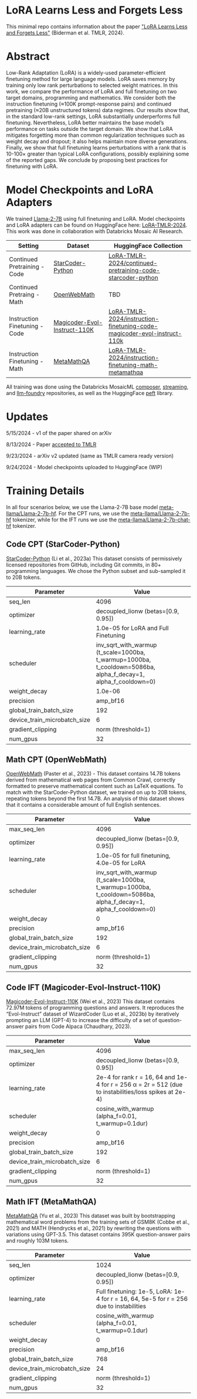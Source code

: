 # LoRA Learns Less and Forgets Less

This minimal repo contains information about the paper ["LoRA Learns Less and Forgets Less"](https://arxiv.org/abs/2405.09673) (Biderman et al. TMLR, 2024).


# Abstract

Low-Rank Adaptation (LoRA) is a widely-used parameter-efficient finetuning method for
large language models. LoRA saves memory by training only low rank perturbations to
selected weight matrices. In this work, we compare the performance of LoRA and full
finetuning on two target domains, programming and mathematics. We consider both the
instruction finetuning (≈100K prompt-response pairs) and continued pretraining (≈20B
unstructured tokens) data regimes. Our results show that, in the standard low-rank settings,
LoRA substantially underperforms full finetuning. Nevertheless, LoRA better maintains the
base model’s performance on tasks outside the target domain. We show that LoRA mitigates
forgetting more than common regularization techniques such as weight decay and dropout;
it also helps maintain more diverse generations. Finally, we show that full finetuning learns
perturbations with a rank that is 10-100× greater than typical LoRA configurations, possibly
explaining some of the reported gaps. We conclude by proposing best practices for finetuning
with LoRA.

# Model Checkpoints and LoRA Adapters

We trained [Llama-2-7B](https://huggingface.co/meta-llama/Llama-2-7b-hf) using full finetuning and LoRA. Model checkpoints and LoRA adapters can be found on HuggingFace here: [LoRA-TMLR-2024](https://huggingface.co/LoRA-TMLR-2024). This work was done in collaboration with Databricks Mosaic AI Research.


| Setting | Dataset | HuggingFace Collection |
| --------| ------| ------ |
| Continued Pretraining - Code | [StarCoder-Python](https://huggingface.co/datasets/bigcode/starcoderdata) | [LoRA-TMLR-2024/continued-pretraining-code-starcoder-python](https://huggingface.co/collections/LoRA-TMLR-2024/continued-pretraining-code-starcoder-python-66f22ce3b26f416f21f58142) |
| Continued Pretraing - Math | [OpenWebMath](https://huggingface.co/datasets/open-web-math/open-web-math) | TBD |
| Instruction Finetuning - Code | [Magicoder-Evol-Instruct-110K](https://huggingface.co/datasets/ise-uiuc/Magicoder-Evol-Instruct-110K)| [LoRA-TMLR-2024/instruction-finetuning-code-magicoder-evol-instruct-110k](https://huggingface.co/collections/LoRA-TMLR-2024/instruction-finetuning-code-magicoder-evol-instruct-110k-66f224a800152f31e4942a3b) |
| Instruction Finetuning - Math | [MetaMathQA](https://huggingface.co/datasets/meta-math/MetaMathQA) | [LoRA-TMLR-2024/instruction-finetuning-math-metamathqa](https://huggingface.co/collections/LoRA-TMLR-2024/instruction-finetuning-math-metamathqa-66f31cc40fda6b6b938d33e2) |

All training was done using the Databricks MosaicML
[composer](https://github.com/mosaicml/composer), [streaming](https://github.com/mosaicml/streaming), and [llm-foundry](https://github.com/mosaicml/llm-foundry) repositories, as well as the HuggingFace [peft](https://huggingface.co/docs/peft/en/index) library.







# Updates

5/15/2024 - v1 of the paper shared on arXiv

8/13/2024 - Paper [accepted to TMLR](https://openreview.net/forum?id=aloEru2qCG)

9/23/2024 - arXiv v2 updated (same as TMLR camera ready version)

9/24/2024 - Model checkpoints uploaded to HuggingFace (WIP)

# Training Details


In all four scenarios below, we use the Llama-2-7B base model [meta-llama/Llama-2-7b-hf](https://huggingface.co/meta-llama/Llama-2-7b-hf). For
the CPT runs, we use the [meta-llama/Llama-2-7b-hf](https://huggingface.co/meta-llama/Llama-2-7b-hf) tokenizer, while for the IFT runs we use the
[meta-llama/Llama-2-7b-chat-hf](https://huggingface.co/meta-llama/Llama-2-7b-chat-hf) tokenizer.

## Code CPT (StarCoder-Python)

[StarCoder-Python](https://huggingface.co/datasets/bigcode/starcoderdata) (Li et al., 2023a) This dataset consists of permissively licensed repositories from GitHub, including Git commits, in 80+ programming languages. We chose the Python
subset and sub-sampled it to 20B tokens.

| Parameter                    | Value                                                                                   |
|------------------------------|-----------------------------------------------------------------------------------------|
| seq_len                      | 4096                                                                                    |
| optimizer                    | decoupled_lionw (betas=[0.9, 0.95])                                                     |
| learning_rate                | 1.0e-05 for LoRA and Full Finetuning                                                    |
| scheduler                    | inv_sqrt_with_warmup (t_scale=1000ba, t_warmup=1000ba, t_cooldown=5086ba, alpha_f_decay=1, alpha_f_cooldown=0) |
| weight_decay                 | 1.0e-06                                                                                 |
| precision                    | amp_bf16                                                                                |
| global_train_batch_size      | 192                                                                                     |
| device_train_microbatch_size | 6                                                                                       |
| gradient_clipping            | norm (threshold=1)                                                                      |
| num_gpus                     | 32                                                                                      |

## Math CPT (OpenWebMath)

[OpenWebMath](https://huggingface.co/datasets/open-web-math/open-web-math) (Paster et al., 2023) - This dataset contains 14.7B tokens derived from mathematical web pages from Common Crawl, correctly formatted to preserve mathematical content such as LaTeX equations. To match with the StarCoder-Python dataset, we trained on up to 20B tokens, repeating tokens beyond the first 14.7B. An analysis of this dataset shows that it contains a considerable amount of full English sentences.

| Parameter                    | Value                                                                                   |
|------------------------------|-----------------------------------------------------------------------------------------|
| max_seq_len                  | 4096                                                                                    |
| optimizer                    | decoupled_lionw (betas=[0.9, 0.95])                                                     |
| learning_rate                | 1.0e-05 for full finetuning, 4.0e-05 for LoRA                                           |
| scheduler                    | inv_sqrt_with_warmup (t_scale=1000ba, t_warmup=1000ba, t_cooldown=5086ba, alpha_f_decay=1, alpha_f_cooldown=0) |
| weight_decay                 | 0                                                                                       |
| precision                    | amp_bf16                                                                                |
| global_train_batch_size      | 192                                                                                     |
| device_train_microbatch_size | 6                                                                                       |
| gradient_clipping            | norm (threshold=1)                                                                      |
| num_gpus                     | 32                                                                                      |

## Code IFT (Magicoder-Evol-Instruct-110K)

[Magicoder-Evol-Instruct-110K](https://huggingface.co/datasets/ise-uiuc/Magicoder-Evol-Instruct-110K) (Wei et al., 2023) This dataset contains 72.97M tokens
of programming questions and answers. It reproduces the “Evol-Instruct” dataset of WizardCoder (Luo et al., 2023b) by iteratively prompting an LLM (GPT-4) to increase the difficulty of a set of question-answer pairs
from Code Alpaca (Chaudhary, 2023).

| Parameter                    | Value                                                                                   |
|------------------------------|-----------------------------------------------------------------------------------------|
| max_seq_len                  | 4096                                                                                    |
| optimizer                    | decoupled_lionw (betas=[0.9, 0.95])                                                     |
| learning_rate                | 2e-4 for rank r = 16, 64 and 1e-4 for r = 256 α = 2r = 512 (due to instabilities/loss spikes at 2e-4) |
| scheduler                    | cosine_with_warmup (alpha_f=0.01, t_warmup=0.1dur)                                      |
| weight_decay                 | 0                                                                                       |
| precision                    | amp_bf16                                                                                |
| global_train_batch_size      | 192                                                                                     |
| device_train_microbatch_size | 6                                                                                       |
| gradient_clipping            | norm (threshold=1)                                                                      |
| num_gpus                     | 32                                                                                      |

## Math IFT (MetaMathQA)

[MetaMathQA](https://huggingface.co/datasets/meta-math/MetaMathQA) (Yu et al., 2023) This dataset was built by bootstrapping mathematical
word problems from the training sets of GSM8K (Cobbe et al., 2021) and MATH (Hendrycks et al., 2021) by
rewriting the questions with variations using GPT-3.5. This dataset contains 395K question-answer pairs and
roughly 103M tokens.

| Parameter                    | Value                                                                                   |
|------------------------------|-----------------------------------------------------------------------------------------|
| seq_len                      | 1024                                                                                    |
| optimizer                    | decoupled_lionw (betas=[0.9, 0.95])                                                     |
| learning_rate                | Full finetuning: 1e-5, LoRA: 1e-4 for r = 16, 64, 5e-5 for r = 256 due to instabilities |
| scheduler                    | cosine_with_warmup (alpha_f=0.01, t_warmup=0.1dur)                                      |
| weight_decay                 | 0                                                                                       |
| precision                    | amp_bf16                                                                                |
| global_train_batch_size      | 768                                                                                     |
| device_train_microbatch_size | 24                                                                                      |
| gradient_clipping            | norm (threshold=1)                                                                      |
| num_gpus                     | 32                                                                                      |
```


